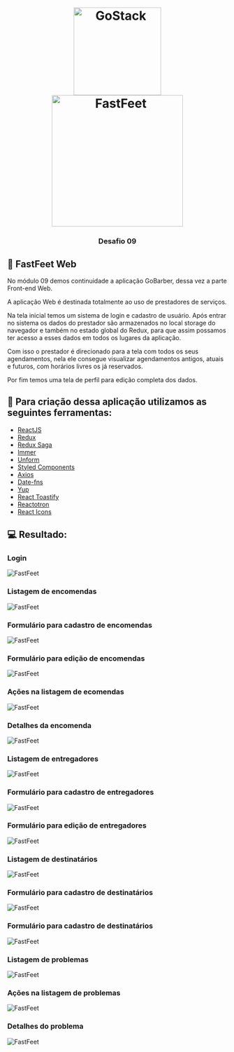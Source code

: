 <h1 align="center">
    <img alt="GoStack" src="https://rocketseat-cdn.s3-sa-east-1.amazonaws.com/bootcamp-header.png" width="200px" />
    <img alt="FastFeet" src="src/assets/logo.svg" width="300px" />
</h1>

<h3 align="center">
  Desafio 09
</h3>

## :rocket: FastFeet Web

No módulo 09 demos continuidade a aplicação GoBarber, dessa vez a parte Front-end Web.

A aplicação Web é destinada totalmente ao uso de prestadores de serviços. 

Na tela inicial temos um sistema de login e cadastro de usuário. Após entrar no sistema os dados do prestador são armazenados no local storage do navegador e também no estado global do Redux, para que assim possamos ter acesso a esses dados em todos os lugares da aplicação.

Com isso o prestador é direcionado para a tela com todos os seus agendamentos, nela ele consegue visualizar agendamentos antigos, atuais e futuros, com horários livres os já reservados.

Por fim temos uma tela de perfil para edição completa dos dados.

## :hammer: Para criação dessa aplicação utilizamos as seguintes ferramentas:
- [ReactJS](https://pt-br.reactjs.org/docs/getting-started.html)
- [Redux](https://redux.js.org/introduction/getting-started)
- [Redux Saga](https://github.com/redux-saga/redux-saga)
- [Immer](https://github.com/immerjs/immer)
- [Unform](https://unform.dev/)
- [Styled Components](https://styled-components.com/)
- [Axios](https://github.com/axios/axios)
- [Date-fns](https://github.com/date-fns/date-fns)
- [Yup](https://github.com/jquense/yup)
- [React Toastify](https://github.com/fkhadra/react-toastify)
- [Reactotron](https://github.com/infinitered/reactotron)
- [React Icons](https://react-icons.netlify.com/#/)

## :computer: Resultado:

### Login
![FastFeet](.github/login.png)

### Listagem de encomendas
![FastFeet](.github/order_list.png)

### Formulário para cadastro de encomendas
![FastFeet](.github/order_form_new.png)

### Formulário para edição de encomendas
![FastFeet](.github/order_form_edit.png)

### Ações na listagem de ecomendas
![FastFeet](.github/order_list_action.png)

### Detalhes da encomenda
![FastFeet](.github/order_list_details.png)

### Listagem de entregadores
![FastFeet](.github/deliveryman_list.png)

### Formulário para cadastro de entregadores
![FastFeet](.github/deliveryman_form_new.png)

### Formulário para edição de entregadores
![FastFeet](.github/deliveryman_form_edit.png)

### Listagem de destinatários
![FastFeet](.github/recipient_list.png)

### Formulário para cadastro de destinatários
![FastFeet](.github/recipient_form_new.png)

### Formulário para cadastro de destinatários
![FastFeet](.github/recipient_form_edit.png)

### Listagem de problemas
![FastFeet](.github/order_problem_list.png)

### Ações na listagem de problemas
![FastFeet](.github/order_problem_action.png)

### Detalhes do problema
![FastFeet](.github/order_problem_details.png)

